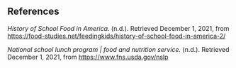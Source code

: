 ## References

_History of School Food in America._ (n.d.). Retrieved December 1, 2021, from https://food-studies.net/feedingkids/history-of-school-food-in-america-2/

_National school lunch program | food and nutrition service._ (n.d.). Retrieved December 1, 2021, from https://www.fns.usda.gov/nslp

